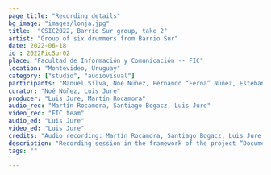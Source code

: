 ```yaml
---
page_title: "Recording details"
bg_image: "images/lonja.jpg"
title:  "CSIC2022, Barrio Sur group, take 2"  
artist: "Group of six drummers from Barrio Sur"  
date: 2022-06-18
id : 2022FicSur02
place: "Facultad de Información y Comunicación -- FIC"  
location: "Montevideo, Uruguay"  
category: ["studio", "audiovisual"]
participants: "Manuel Silva, Noé Núñez, Fernando “Ferna” Núñez, Esteban “Gallo” Álvarez, Sebastián Anselmo, Sergio Martínez"  
curator: "Noé Núñez, Luis Jure"  
producer: "Luis Jure, Martín Rocamora"  
audio_rec: "Martín Rocamora, Santiago Bogacz, Luis Jure"  
video_rec: "FIC team"  
audio_ed: "Luis Jure"  
video_ed: "Luis Jure"  
credits: "Audio recording: Martín Rocamora, Santiago Bogacz, Luis Jure  \n Cameras: FIC team  \n Audio and video editing: Luis Jure"  
description: "Recording session in the framework of the project “Documentation and analysis of Uruguayan candombe drumming” conducted by Luis Jure and Martín Rocamora, funded by CSIC, the research agency of the University. The session was produced in collaboration with FIC."  
tags: ""  

---
```

